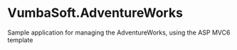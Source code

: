 # VumbaSoft.AdventureWorks
Sample application for managing  the AdventureWorks, using the ASP MVC6 template
